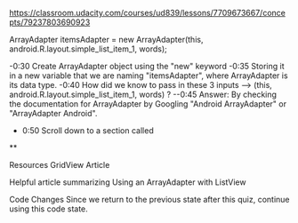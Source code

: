 
https://classroom.udacity.com/courses/ud839/lessons/7709673667/concepts/79237803690923

ArrayAdapter<String> itemsAdapter = new ArrayAdapter<String>(this, android.R.layout.simple_list_item_1, words);

-0:30 Create ArrayAdapter object using the "new" keyword
-0:35 Storing it in a new variable that we are naming "itemsAdapter", where ArrayAdapter is its data type.
-0:40 How did we know to pass in these 3 inputs --> (this, android.R.layout.simple_list_item_1, words)  ?
--0:45 Answer: By checking the documentation for ArrayAdapter by Googling "Android ArrayAdapter" or "ArrayAdapter Android".
- 0:50 Scroll down to a section called 








**

Resources
GridView Article

Helpful article summarizing Using an ArrayAdapter with ListView

Code Changes
Since we return to the previous state after this quiz, continue using this code state.

